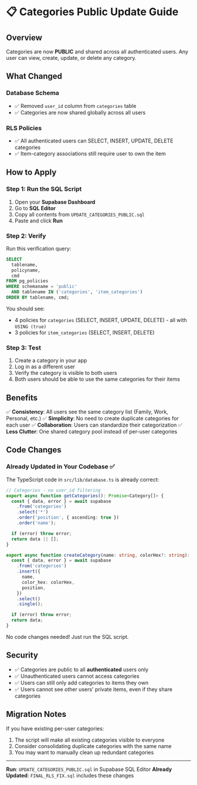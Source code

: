 # 📋 Categories Public Update Guide

## Overview
Categories are now **PUBLIC** and shared across all authenticated users. Any user can view, create, update, or delete any category.

## What Changed

### Database Schema
- ✅ Removed `user_id` column from `categories` table
- ✅ Categories are now shared globally across all users

### RLS Policies
- ✅ All authenticated users can SELECT, INSERT, UPDATE, DELETE categories
- ✅ Item-category associations still require user to own the item

## How to Apply

### Step 1: Run the SQL Script

1. Open your **Supabase Dashboard**
2. Go to **SQL Editor**
3. Copy all contents from `UPDATE_CATEGORIES_PUBLIC.sql`
4. Paste and click **Run**

### Step 2: Verify

Run this verification query:

```sql
SELECT 
  tablename, 
  policyname, 
  cmd 
FROM pg_policies 
WHERE schemaname = 'public' 
  AND tablename IN ('categories', 'item_categories')
ORDER BY tablename, cmd;
```

You should see:
- 4 policies for `categories` (SELECT, INSERT, UPDATE, DELETE) - all with `USING (true)`
- 3 policies for `item_categories` (SELECT, INSERT, DELETE)

### Step 3: Test

1. Create a category in your app
2. Log in as a different user
3. Verify the category is visible to both users
4. Both users should be able to use the same categories for their items

## Benefits

✅ **Consistency**: All users see the same category list (Family, Work, Personal, etc.)
✅ **Simplicity**: No need to create duplicate categories for each user
✅ **Collaboration**: Users can standardize their categorization
✅ **Less Clutter**: One shared category pool instead of per-user categories

## Code Changes

### Already Updated in Your Codebase ✅

The TypeScript code in `src/lib/database.ts` is already correct:

```typescript
// Categories - no user_id filtering
export async function getCategories(): Promise<Category[]> {
  const { data, error } = await supabase
    .from('categories')
    .select('*')
    .order('position', { ascending: true })
    .order('name');

  if (error) throw error;
  return data || [];
}

export async function createCategory(name: string, colorHex?: string): Promise<Category> {
  const { data, error } = await supabase
    .from('categories')
    .insert({
      name,
      color_hex: colorHex,
      position,
    })
    .select()
    .single();

  if (error) throw error;
  return data;
}
```

No code changes needed! Just run the SQL script.

## Security

- ✅ Categories are public to all **authenticated** users only
- ✅ Unauthenticated users cannot access categories
- ✅ Users can still only add categories to items they own
- ✅ Users cannot see other users' private items, even if they share categories

## Migration Notes

If you have existing per-user categories:
1. The script will make all existing categories visible to everyone
2. Consider consolidating duplicate categories with the same name
3. You may want to manually clean up redundant categories

---

**Run**: `UPDATE_CATEGORIES_PUBLIC.sql` in Supabase SQL Editor
**Already Updated**: `FINAL_RLS_FIX.sql` includes these changes
